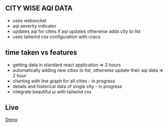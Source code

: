 ## CITY WISE AQI DATA

- uses websocket
- aqi severity indicator
- updates aqi for cities if aqi updates otherwise adds city to list
- uses tailwind css configuration with craco

## time taken vs features

- getting data in standard react application => 2 hours
- automatically adding new cities to list, otherwise update their aqi data => 2 hour
- charting with line graph for all cities - in progress
- details and historical data of single city - in progress
- integrate beautiful ui with tailwind css

## Live

[Demo](https://ahmd-tauqr.github.io/city-aqi-charts/)
